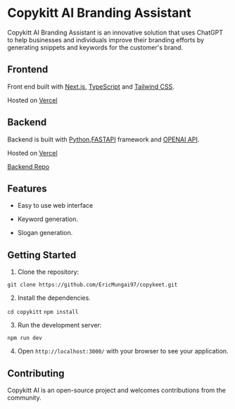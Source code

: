 # Copykitt AI Branding Assistant

Copykitt AI Branding Assistant is an innovative solution that uses ChatGPT to help businesses and individuals improve their branding efforts by generating snippets and keywords for the customer's brand.

## Frontend

Front end built with [Next.js](https://nextjs.org/), [TypeScript](https://www.typescriptlang.org/) and [Tailwind CSS](https://tailwindcss.com/).

Hosted on [Vercel](https://copykitt-seven.vercel.app/)

## Backend

Backend is built with [Python](https://www.python.org/),[FASTAPI](https://fastapi.tiangolo.com/) framework and [OPENAI API](https://platform.openai.com/docs/introduction).

Hosted on [Vercel](https://copykitt-three.vercel.app/)

[Backend Repo](https://github.com/EricMungai97/copykeet-api)

## Features
 
* Easy to use web interface

* Keyword generation.

* Slogan generation.

## Getting Started

1. Clone the repository:

`git clone https://github.com/EricMungai97/copykeet.git`

2. Install the dependencies.

```cd copykitt``` 
```npm install```

3. Run the development server:

```npm run dev```

4. Open `http://localhost:3000/` with your browser to see your application.

## Contributing

Copykitt AI is an open-source project and welcomes contributions from the community. 



